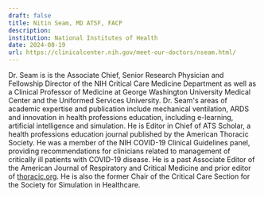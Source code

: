 ```yaml
---
draft: false
title: Nitin Seam, MD ATSF, FACP
description: 
institution: National Institutes of Health
date: 2024-08-19
url: https://clinicalcenter.nih.gov/meet-our-doctors/nseam.html/
---
```


Dr. Seam is is the Associate Chief, Senior Research Physician and Fellowship Director of the NIH
Critical Care Medicine Department as well as a Clinical Professor of Medicine at George
Washington University Medical Center and the Uniformed Services University. 
Dr. Seam's areas of academic expertise and publication include mechanical ventilation, ARDS
and innovation in health professions education, including e-learning, artificial intelligence and
simulation. He is Editor in Chief of ATS Scholar, a health professions education journal published
by the American Thoracic Society. He was a member of the NIH COVID-19 Clinical Guidelines
panel, providing recommendations for clinicians related to management of critically ill patients
with COVID-19 disease. He is a past Associate Editor of the American Journal of Respiratory and
Critical Medicine and prior editor of [thoracic.org](https://site.thoracic.org). He is also the former Chair of the Critical Care Section for the Society for Simulation in Healthcare.